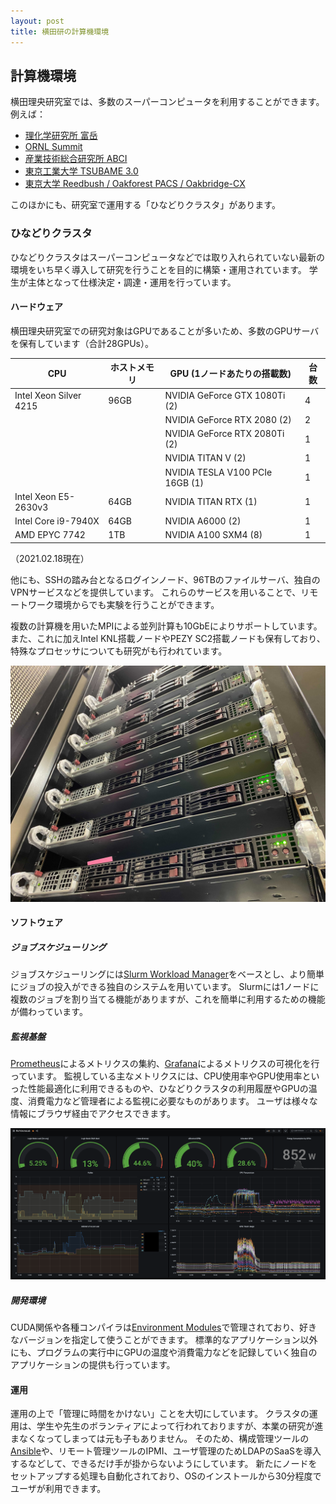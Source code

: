 ```yaml
---
layout: post
title: 横田研の計算機環境
---
```


## 計算機環境
横田理央研究室では、多数のスーパーコンピュータを利用することができます。
例えば：
- [理化学研究所 富岳](https://www.r-ccs.riken.jp/jp/fugaku)
- [ORNL Summit](https://www.olcf.ornl.gov/summit/)
- [産業技術総合研究所 ABCI](https://abci.ai/)
- [東京工業大学 TSUBAME 3.0](https://www.t3.gsic.titech.ac.jp/)
- [東京大学 Reedbush / Oakforest PACS / Oakbridge-CX](https://www.cc.u-tokyo.ac.jp/supercomputer)

このほかにも、研究室で運用する「ひなどりクラスタ」があります。

### ひなどりクラスタ
ひなどりクラスタはスーパーコンピュータなどでは取り入れられていない最新の環境をいち早く導入して研究を行うことを目的に構築・運用されています。
学生が主体となって仕様決定・調達・運用を行っています。

#### ハードウェア
横田理央研究室での研究対象はGPUであることが多いため、多数のGPUサーバを保有しています（合計28GPUs）。

| CPU                    | ホストメモリ   | GPU (1ノードあたりの搭載数)        | 台数 |
| ---------------------- | ------------ | ------------------------------- | ---- |
| Intel Xeon Silver 4215 | 96GB         | NVIDIA GeForce GTX 1080Ti (2)   | 4    |
|                        |              | NVIDIA GeForce RTX 2080 (2)     | 2    |
|                        |              | NVIDIA GeForce RTX 2080Ti (2)   | 1    |
|                        |              | NVIDIA TITAN V (2)              | 1    |
|                        |              | NVIDIA TESLA V100 PCIe 16GB (1) | 1    |
| Intel Xeon E5-2630v3   | 64GB         | NVIDIA TITAN RTX (1)            | 1    |
| Intel Core i9-7940X    | 64GB         | NVIDIA A6000 (2)                | 1    |
| AMD EPYC 7742          | 1TB          | NVIDIA A100 SXM4 (8)            | 1    |

（2021.02.18現在）

他にも、SSHの踏み台となるログインノード、96TBのファイルサーバ、独自のVPNサービスなどを提供しています。
これらのサービスを用いることで、リモートワーク環境からでも実験を行うことができます。

複数の計算機を用いたMPIによる並列計算も10GbEによりサポートしています。
また、これに加えIntel KNL搭載ノードやPEZY SC2搭載ノードも保有しており、特殊なプロセッサについても研究がも行われています。

![Grafana](/images/hinadori-1.jpg)

#### ソフトウェア
##### ジョブスケジューリング
ジョブスケジューリングには[Slurm Workload Manager](https://slurm.schedmd.com/documentation.html)をベースとし、より簡単にジョブの投入ができる独自のシステムを用いています。
Slurmには1ノードに複数のジョブを割り当てる機能がありますが、これを簡単に利用するための機能が備わっています。

##### 監視基盤
[Prometheus](https://prometheus.io/)によるメトリクスの集約、[Grafana](https://grafana.com/)によるメトリクスの可視化を行っています。
監視している主なメトリクスには、CPU使用率やGPU使用率といった性能最適化に利用できるものや、ひなどりクラスタの利用履歴やGPUの温度、消費電力など管理者による監視に必要なものがあります。
ユーザは様々な情報にブラウザ経由でアクセスできます。

![Grafana](/images/grafana.png)

##### 開発環境
CUDA関係や各種コンパイラは[Environment Modules](https://modules.readthedocs.io/en/latest/)で管理されており、好きなバージョンを指定して使うことができます。
標準的なアプリケーション以外にも、プログラムの実行中にGPUの温度や消費電力などを記録していく独自のアプリケーションの提供も行っています。

#### 運用
運用の上で「管理に時間をかけない」ことを大切にしています。
クラスタの運用は、学生や先生のボランティアによって行われておりますが、本業の研究が進まなくなってしまっては元も子もありません。
そのため、構成管理ツールの[Ansible](https://www.ansible.com/)や、リモート管理ツールのIPMI、ユーザ管理のためLDAPのSaaSを導入するなどして、できるだけ手が掛からないようにしています。
新たにノードをセットアップする処理も自動化されており、OSのインストールから30分程度でユーザが利用できます。
